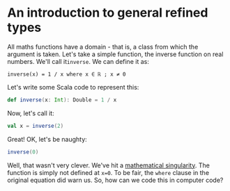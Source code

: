 # An introduction to general refined types

All maths functions have a domain - that is, a class from which the argument is taken.
Let's take a simple function, the inverse function on real numbers. We'll call it```inverse```. We can define it as:

`inverse(x) = 1 / x where x ∈ ℝ ; x ≠ 0`

Let's write some Scala code to represent this:

```scala mdoc
def inverse(x: Int): Double = 1 / x
```

Now, let's call it:

```scala mdoc
val x = inverse(2)
```

Great! OK, let's be naughty:

```scala mdoc:crash
inverse(0)
```

Well, that wasn't very clever. We've hit a [mathematical singularity](https://en.wikipedia.org/wiki/Singularity_(mathematics)).
The function is simply not defined at `x=0`. 
To be fair, the `where` clause in the original equation did warn us.
So, how can we code this in computer code?